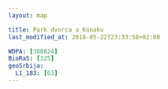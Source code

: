 ```yaml
---
layout: map

title: Park dvorca u Konaku
last_modified_at: 2018-05-22T23:33:58+02:00

WDPA: [388824]
BioRaS: [325]
geoSrbija:
  L1_183: [63]
---
```

